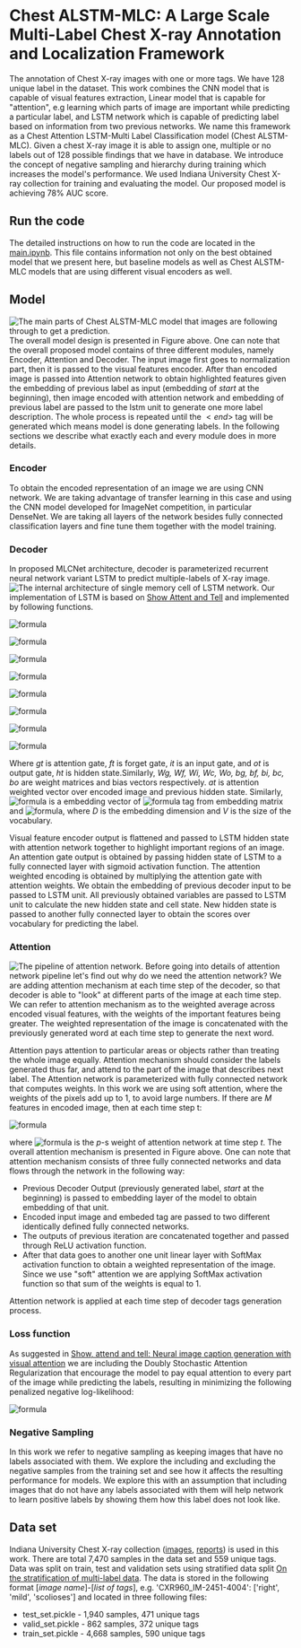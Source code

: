 # Chest ALSTM-MLC: A Large Scale Multi-Label Chest X-ray Annotation and Localization Framework

The annotation of Chest X-ray images with one or more tags. We have 128 unique label in the dataset. This work combines the CNN model that is capable of visual features extraction, Linear model that is capable for "attention", e.g learning which parts of image are important while predicting a particular label, and LSTM network which is capable of predicting label based on information from two previous networks. We name this framework as a Chest Attention LSTM-Multi Label Classification model (Chest ALSTM-MLC). Given a chest X-ray image it is able to assign one, multiple or no labels out of 128 possible findings that we have in database. We introduce the concept of negative sampling and hierarchy during training which increases the model's performance. We used Indiana University Chest X-ray collection for training and evaluating the model. Our proposed model is achieving 78\% AUC score. 

## Run the code
The detailed instructions on how to run the code are located in the [main.ipynb](https://github.com/RufinaMay/MedicalReports_v1/blob/master/main.py). This file contains information not only on the best obtained model that we present here, but baseline models as well as Chest ALSTM-MLC models that are using different visual encoders as well. 

## Model
![The main parts of Chest ALSTM-MLC model that images are following through to get a prediction.](https://github.com/RufinaMay/MedicalReports_v1/raw/master/model_diagrams/methodology_overall.png)
The overall model design is presented in Figure above. One can note that the overall proposed model contains of three different modules, namely Encoder, Attention and Decoder. The input image first goes to normalization part, then it is passed to the visual features encoder. After than encoded image is passed into Attention network to obtain highlighted features given the embedding of previous label as input (embedding of *start* at the beginning), then image encoded with attention network and embedding of previous label are passed to the lstm unit to generate one more label description. The whole process is repeated until the $<end>$ tag will be generated which means model is done generating labels. In the following sections we describe what exactly each and every module does in more details.
  ### Encoder
  To obtain the encoded representation of an image we are using CNN network. We are taking advantage of transfer learning in this case and using the CNN model developed for ImageNet competition, in particular DenseNet. We are taking all layers of the network besides fully connected classification layers and fine tune them together with the model training. 
  ### Decoder
  
  In proposed MLCNet architecture, decoder is parameterized recurrent neural network variant LSTM to predict  multiple-labels of X-ray image.
  ![The internal architecture of single memory cell of LSTM network.](https://github.com/RufinaMay/MedicalReports_v1/raw/master/model_diagrams/decoder.png)
  Our implementation of LSTM is based on  [Show Attent and Tell](https://arxiv.org/abs/1502.03044) and implemented by following functions.

![formula](https://render.githubusercontent.com/render/math?math=g_t=\sigma(W_g\cdot{a_t}%2B{b_g}))

![formula](https://render.githubusercontent.com/render/math?math=f_t=\sigma({W_f}{[h_{t-1},g_t,e_{m,t}]}%2B{b_f}))

![formula](https://render.githubusercontent.com/render/math?math=i_t=\sigma({W_i}{[h_{t-1},g_t,e_{m,t}]}%2B{b_i}))

![formula](https://render.githubusercontent.com/render/math?math=\hat{C_t}=tanh(W_c{[h_{t-1},g_t,e_{m,t}]}%2B{b_c}))

![formula](https://render.githubusercontent.com/render/math?math=\hat{C_t}=f_t*C_{t-1}%2B{i_t}*\hat{C_t})

![formula](https://render.githubusercontent.com/render/math?math=o_t=\sigma(W_o{[h_{t-1},g_t,e_{m,t}]}%2B{b_o}))

![formula](https://render.githubusercontent.com/render/math?math=h_t=o_t*tanh(C_t))

![formula](https://render.githubusercontent.com/render/math?math=a_t=attention([encoder(image),h_{t-1}]))


Where *gt* is attention gate, *ft* is forget gate, *it* is an input gate, and *ot* is output gate, *ht* is hidden state.Similarly, *Wg, Wf, Wi, Wc, Wo, bg, bf, bi, bc, bo* are weight matrices and bias vectors respectively. *at* is attention weighted vector over encoded image and previous hidden state. Similarly,
![formula](https://render.githubusercontent.com/render/math?math=e_{m,t}\in{R^D}) is a embedding vector of ![formula](https://render.githubusercontent.com/render/math?math=m^{th}) tag from embedding matrix and ![formula](https://render.githubusercontent.com/render/math?math=E\in{R^{DxV}}), where *D* is the embedding dimension and *V* is the size of the vocabulary. 
 
 Visual feature encoder output is flattened and passed to LSTM hidden state with attention network together to highlight important regions of an image. An attention gate output is obtained by passing hidden state of LSTM to a fully connected layer with sigmoid activation function. The attention weighted encoding is obtained by multiplying the attention gate with attention weights. We obtain the embedding of previous decoder input to be passed to LSTM unit. All previously obtained variables are passed to LSTM unit to calculate the new hidden state and cell state. New hidden state is passed to another fully connected layer to obtain the scores over vocabulary for predicting the label.
  
  
### Attention
  ![The pipeline of attention network.](https://github.com/RufinaMay/MedicalReports_v1/raw/master/model_diagrams/attention.png)
Before going into details of attention network pipeline let's find out why do we need the attention network? We are adding attention mechanism at each time step of the decoder, so that decoder is able to "look" at different parts of the image at each time step. We can refer to attention mechanism as to the weighted average across encoded visual features, with the weights of the important features being greater. The weighted representation of the image is concatenated with the previously generated word at each time step to generate the next word. 

Attention pays attention to particular areas or objects rather than treating the whole image equally. Attention mechanism should consider the labels generated thus far, and attend to the part of the image that describes next label.
The Attention network is parameterized with fully connected network that computes weights. In this work we are using soft attention, where the weights of the pixels add up to 1, to avoid large numbers. If there are *M* features in encoded image, then at each time step t:

![formula](https://render.githubusercontent.com/render/math?math=\sum_{p=m}^{p=M}\alpha_{p,t}=1)

where ![formula](https://render.githubusercontent.com/render/math?math=\alpha_{p,t})
is the *p*-s weight of attention network at time step *t*. The overall attention mechanism is presented in Figure above. One can note that attention mechanism consists of three fully connected networks and data flows through the network in the following way: 

- Previous Decoder Output (previously generated label, *start* at the beginning) is passed to embedding layer of the model to obtain embedding of that unit.
- Encoded input image and embeded tag are passed to two different identically defined fully connected networks.
- The outputs of previous iteration are concatenated together and passed through ReLU activation function.
- After that data goes to another one unit linear layer with SoftMax activation function to obtain a weighted representation of the image. Since we use "soft" attention we are applying SoftMax activation function so that sum of the weights is equal to 1.

Attention network is applied at each time step of decoder tags generation process. 

### Loss function
As suggested in [Show, attend and tell: Neural image caption generation with visual attention](http://www.jmlr.org/proceedings/papers/v37/xuc15.pdf) we are including the Doubly Stochastic Attention Regularization that encourage the model to pay equal attention to every part of the image while predicting the labels, resulting in minimizing the following penalized negative log-likelihood: 

![formula](https://render.githubusercontent.com/render/math?math=loss=-log(p(y|x))+\lambda\sum_i^{L}(1-\sum_t^Ca_{ti})^2)

### Negative Sampling
In this work we refer to negative sampling as keeping images that have no labels associated with them. We explore the including and excluding the negative samples from the training set and see how it affects the resulting performance for models. We explore this with an assumption that including images that do not have any labels associated with them will help network to learn positive labels by showing them how this label does not look like. 

## Data set
Indiana University Chest X-ray collection ([images](https://openi.nlm.nih.gov/imgs/collections/NLMCXR_png.tgz), [reports](https://openi.nlm.nih.gov/imgs/collections/NLMCXR_reports.tgz)) is used in this work. There are total 7,470 samples in the data set and 559 unique tags. Data was split on train, test and validation sets using stratified data split [On the stratification of multi-label data](https://link.springer.com/chapter/10.1007/978-3-642-23808-6_10). The data is stored in the following format [*image name*]-[*list of tags*], e.g. 'CXR960_IM-2451-4004': ['right', 'mild', 'scolioses'] and located in three following files:
- test_set.pickle - 1,940 samples, 471 unique tags
- valid_set.pickle - 862 samples, 372 unique tags
- train_set.pickle - 4,668 samples, 590 unique tags
